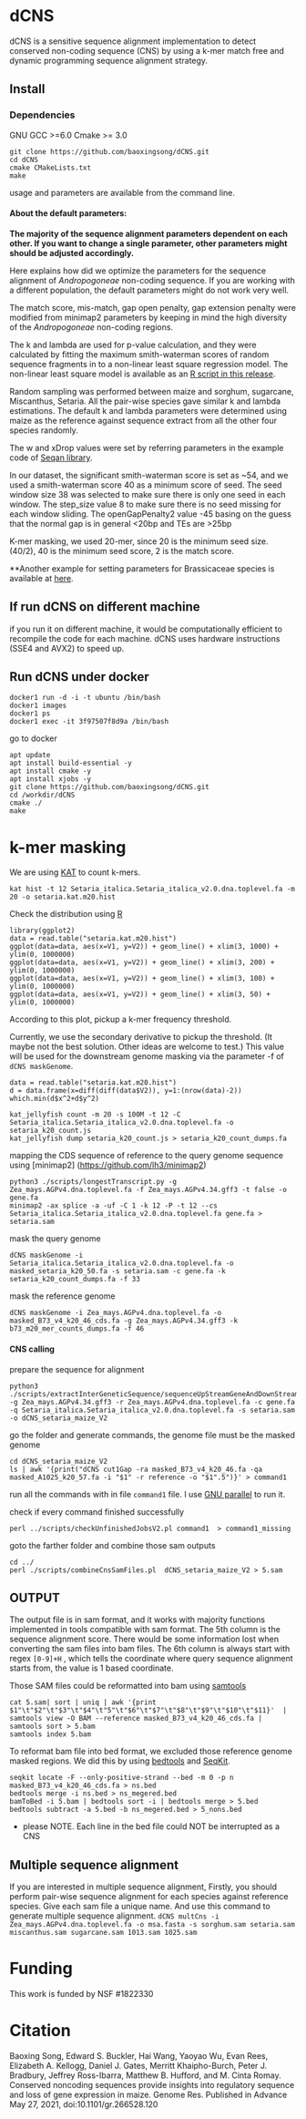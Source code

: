 # dCNS
dCNS is a sensitive sequence alignment implementation to detect conserved non-coding sequence (CNS) by using a k-mer match free and dynamic programming sequence alignment strategy.



## Install
### Dependencies
GNU GCC >=6.0 
Cmake >= 3.0
```
git clone https://github.com/baoxingsong/dCNS.git
cd dCNS
cmake CMakeLists.txt
make
```
usage and parameters are available from the command line.

#### About the default parameters:

**The majority of the sequence alignment parameters dependent on each other. If you want to change a single parameter, other parameters might should be adjusted accordingly.**

Here explains how did we optimize the parameters for the sequence alignment of *Andropogoneae* non-coding sequence. If you are working with a different population, the default parameters might do not work very well.

The match score, mis-match, gap open penalty, gap extension penalty were modified from minimap2 parameters by keeping in mind the high diversity of the *Andropogoneae* non-coding regions.

The k and lambda are used for p-value calculation, and they were calculated by fitting the maximum smith-waterman scores of random sequence fragments in to a non-linear least square regression model. The non-linear least square model is available as an [R script in this release](/home/bs674/Dropbox/dCNS/scripts/scriptToestimateKandLambda.r).

Random sampling was performed between maize and sorghum, sugarcane, Miscanthus, Setaria. All the pair-wise species gave similar k and lambda estimations. The default k and lambda parameters were determined using maize as the reference against sequence extract from all the other four species randomly.

The w and xDrop values were set by referring parameters in the example code of [Seqan library](https://www.seqan.de/).

In our dataset, the significant smith-waterman score is set as ~54, and we used a smith-waterman score 40 as a minimum score of seed. The seed window size 38 was selected to make sure there is only one seed in each window. The step_size value 8 to make sure there is no seed missing for each window sliding. The openGapPenalty2 value -45 basing on the guess that the normal gap is in general <20bp and TEs are >25bp

K-mer masking, we used 20-mer, since 20 is the minimum seed size. (40/2), 40 is the minimum seed score, 2 is the match score.

**Another example for setting parameters for Brassicaceae species is available at [here](./docs/parameters.pdf).
## If run dCNS on different machine
if you run it on different machine, it would be computationally efficient to recompile the code for each machine. dCNS uses hardware instructions (SSE4 and AVX2) to speed up.

## Run dCNS under docker

```
docker1 run -d -i -t ubuntu /bin/bash
docker1 images
docker1 ps
docker1 exec -it 3f97507f8d9a /bin/bash
```

go to docker
```
apt update
apt install build-essential -y
apt install cmake -y
apt install xjobs -y
git clone https://github.com/baoxingsong/dCNS.git
cd /workdir/dCNS
cmake ./
make
```


# k-mer masking
We are using [KAT](https://kat.readthedocs.io/en/latest/) to count k-mers.
```
kat hist -t 12 Setaria_italica.Setaria_italica_v2.0.dna.toplevel.fa -m 20 -o setaria.kat.m20.hist
```

Check the distribution using [R](https://www.r-project.org/)

```
library(ggplot2)
data = read.table("setaria.kat.m20.hist")
ggplot(data=data, aes(x=V1, y=V2)) + geom_line() + xlim(3, 1000) + ylim(0, 1000000)
ggplot(data=data, aes(x=V1, y=V2)) + geom_line() + xlim(3, 200) + ylim(0, 1000000)
ggplot(data=data, aes(x=V1, y=V2)) + geom_line() + xlim(3, 100) + ylim(0, 1000000)
ggplot(data=data, aes(x=V1, y=V2)) + geom_line() + xlim(3, 50) + ylim(0, 1000000)
```

According to this plot, pickup a k-mer frequency threshold.


Currently, we use the secondary derivative to pickup the threshold. (It maybe not the best solution. Other ideas are welcome to test.) This value will be used for the downstream genome masking via the parameter -f of `dCNS maskGenome`.

```
data = read.table("setaria.kat.m20.hist")
d = data.frame(x=diff(diff(data$V2)), y=1:(nrow(data)-2))
which.min(d$x^2+d$y^2)

kat_jellyfish count -m 20 -s 100M -t 12 -C Setaria_italica.Setaria_italica_v2.0.dna.toplevel.fa -o setaria_k20_count.js
kat_jellyfish dump setaria_k20_count.js > setaria_k20_count_dumps.fa
```

mapping the CDS sequence of reference to the query genome sequence using [minimap2] (https://github.com/lh3/minimap2)
```
python3 ./scripts/longestTranscript.py -g Zea_mays.AGPv4.dna.toplevel.fa -f Zea_mays.AGPv4.34.gff3 -t false -o gene.fa
minimap2 -ax splice -a -uf -C 1 -k 12 -P -t 12 --cs Setaria_italica.Setaria_italica_v2.0.dna.toplevel.fa gene.fa > setaria.sam
```

mask the query genome
```
dCNS maskGenome -i Setaria_italica.Setaria_italica_v2.0.dna.toplevel.fa -o masked_setaria_k20_50.fa -s setaria.sam -c gene.fa -k setaria_k20_count_dumps.fa -f 33
```

mask the reference genome
```
dCNS maskGenome -i Zea_mays.AGPv4.dna.toplevel.fa -o masked_B73_v4_k20_46_cds.fa -g Zea_mays.AGPv4.34.gff3 -k b73_m20_mer_counts_dumps.fa -f 46
```
#### CNS calling
prepare the sequence for alignment
```
python3 ./scripts/extractInterGeneticSequence/sequenceUpStreamGeneAndDownStreamV2.py -g Zea_mays.AGPv4.34.gff3 -r Zea_mays.AGPv4.dna.toplevel.fa -c gene.fa -q Setaria_italica.Setaria_italica_v2.0.dna.toplevel.fa -s setaria.sam -o dCNS_setaria_maize_V2
```



go the folder and generate commands, the genome file must be the masked genome
```
cd dCNS_setaria_maize_V2
ls | awk '{print("dCNS cut1Gap -ra masked_B73_v4_k20_46.fa -qa masked_A1025_k20_57.fa -i "$1" -r reference -o "$1".5")}' > command1
```

run all the commands with in file `command1` file. I use [GNU parallel](https://www.gnu.org/software/parallel/) to run it.

check if every command finished successfully
```
perl ../scripts/checkUnfinishedJobsV2.pl command1  > command1_missing
```

goto the farther folder and combine those sam outputs
```
cd ../
perl ./scripts/combineCnsSamFiles.pl  dCNS_setaria_maize_V2 > 5.sam
```

## OUTPUT
The output file is in sam format, and it works with majority functions implemented in tools compatible with sam format.
The 5th column is the sequence alignment score. There would be some information lost when converting the sam files into bam files.
The 6th column is always start with regex `[0-9]+H` , which tells the coordinate where query sequence alignment starts from, the value is 1 based coordinate.

Those SAM files could be reformatted into bam using [samtools](http://www.htslib.org/)
```
cat 5.sam| sort | uniq | awk '{print $1"\t"$2"\t"$3"\t"$4"\t"5"\t"$6"\t"$7"\t"$8"\t"$9"\t"$10"\t"$11}'  | samtools view -O BAM --reference masked_B73_v4_k20_46_cds.fa | samtools sort > 5.bam
samtools index 5.bam
```

To reformat bam file into bed format, we excluded those reference genome masked regions. We did this by using [bedtools](https://github.com/arq5x/bedtools2/) and [SeqKit](https://github.com/shenwei356/seqkit).
```
seqkit locate -F --only-positive-strand --bed -m 0 -p n masked_B73_v4_k20_46_cds.fa > ns.bed
bedtools merge -i ns.bed > ns_megered.bed
bamToBed -i 5.bam | bedtools sort -i | bedtools merge > 5.bed 
bedtools subtract -a 5.bed -b ns_megered.bed > 5_nons.bed
```
* please NOTE. Each line in the bed file could NOT be interrupted as a CNS
## Multiple sequence alignment
If you are interested in multiple sequence alignment, Firstly, you should perform pair-wise sequence alignment for each species against reference species.
Give each sam file a unique name. And use this command to generate multiple sequence alignment.
`dCNS multCns -i Zea_mays.AGPv4.dna.toplevel.fa -o msa.fasta -s sorghum.sam setaria.sam miscanthus.sam sugarcane.sam 1013.sam 1025.sam`



# Funding
This work is funded by NSF #1822330

# Citation
Baoxing Song, Edward S. Buckler, Hai Wang, Yaoyao Wu, Evan Rees, Elizabeth A. Kellogg, Daniel J. Gates, Merritt Khaipho-Burch, Peter J. Bradbury, Jeffrey Ross-Ibarra, Matthew B. Hufford, and M. Cinta Romay. Conserved noncoding sequences provide insights into regulatory sequence and loss of gene expression in maize. Genome Res. Published in Advance May 27, 2021, doi:10.1101/gr.266528.120
